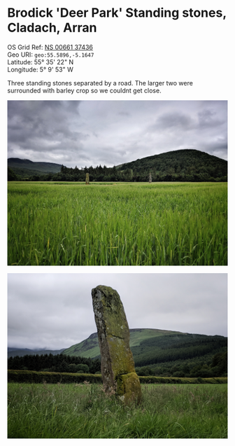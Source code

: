 # Brodick 'Deer Park' Standing stones, Cladach, Arran
OS Grid Ref: [NS 00661 37436](https://osmaps.ordnancesurvey.co.uk/55.58964112993499,-5.164788690645112,17.989999771118164/pin/)  
Geo URI: `geo:55.5896,-5.1647`  
Latitude: 55° 35' 22" N  
Longitude: 5° 9' 53" W  

Three standing stones separated by a road. The larger two were surrounded with barley crop so we couldnt get close. 

![Standing stones](arran_stones.jpeg)

![Single stone](cladach_stone.jpeg)